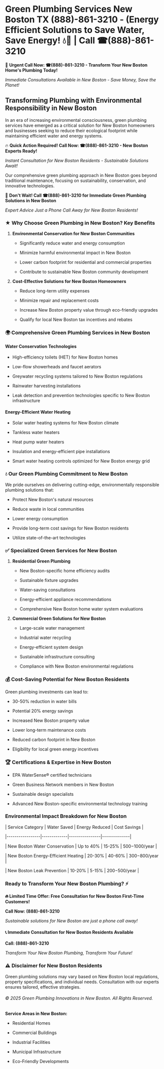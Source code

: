 # Green Plumbing Services New Boston TX (888)-861-3210 - (Energy Efficient Solutions to Save Water, Save Energy! 💧🌿 | Call ☎(888)-861-3210

🚨 **Urgent Call Now: ☎(888)-861-3210 - Transform Your New Boston Home's Plumbing Today!**
*Immediate Consultations Available in New Boston - Save Money, Save the Planet!*

## Transforming Plumbing with Environmental Responsibility in New Boston

In an era of increasing environmental consciousness, green plumbing services have emerged as a critical solution for New Boston homeowners and businesses seeking to reduce their ecological footprint while maintaining efficient water and energy systems. 

🔥 **Quick Action Required! Call Now: ☎(888)-861-3210 - New Boston Experts Ready!**
*Instant Consultation for New Boston Residents - Sustainable Solutions Await!*

Our comprehensive green plumbing approach in New Boston goes beyond traditional maintenance, focusing on sustainability, conservation, and innovative technologies.

🚨 **Don't Wait! Call ☎(888)-861-3210 for Immediate Green Plumbing Solutions in New Boston**
*Expert Advice Just a Phone Call Away for New Boston Residents!*

### ★ Why Choose Green Plumbing in New Boston? Key Benefits

1. **Environmental Conservation for New Boston Communities** 
   - Significantly reduce water and energy consumption
   - Minimize harmful environmental impact in New Boston
   - Lower carbon footprint for residential and commercial properties
   - Contribute to sustainable New Boston community development

2. **Cost-Effective Solutions for New Boston Homeowners** 
   - Reduce long-term utility expenses
   - Minimize repair and replacement costs
   - Increase New Boston property value through eco-friendly upgrades
   - Qualify for local New Boston tax incentives and rebates

### 🌍 Comprehensive Green Plumbing Services in New Boston

#### Water Conservation Technologies
- High-efficiency toilets (HET) for New Boston homes
- Low-flow showerheads and faucet aerators
- Greywater recycling systems tailored to New Boston regulations
- Rainwater harvesting installations
- Leak detection and prevention technologies specific to New Boston infrastructure

#### Energy-Efficient Water Heating
- Solar water heating systems for New Boston climate
- Tankless water heaters
- Heat pump water heaters
- Insulation and energy-efficient pipe installations
- Smart water heating controls optimized for New Boston energy grid

### 💧 Our Green Plumbing Commitment to New Boston

We pride ourselves on delivering cutting-edge, environmentally responsible plumbing solutions that:
- Protect New Boston's natural resources
- Reduce waste in local communities
- Lower energy consumption
- Provide long-term cost savings for New Boston residents
- Utilize state-of-the-art technologies

### ✅ Specialized Green Services for New Boston

1. **Residential Green Plumbing**
   - New Boston-specific home efficiency audits
   - Sustainable fixture upgrades
   - Water-saving consultations
   - Energy-efficient appliance recommendations
   - Comprehensive New Boston home water system evaluations

2. **Commercial Green Solutions for New Boston**
   - Large-scale water management
   - Industrial water recycling
   - Energy-efficient system design
   - Sustainable infrastructure consulting
   - Compliance with New Boston environmental regulations

### 💰 Cost-Saving Potential for New Boston Residents

Green plumbing investments can lead to:
- 30-50% reduction in water bills
- Potential 20% energy savings
- Increased New Boston property value
- Lower long-term maintenance costs
- Reduced carbon footprint in New Boston
- Eligibility for local green energy incentives

### 🏆 Certifications & Expertise in New Boston

- EPA WaterSense® certified technicians
- Green Business Network members in New Boston
- Sustainable design specialists
- Advanced New Boston-specific environmental technology training

### Environmental Impact Breakdown for New Boston

| Service Category | Water Saved | Energy Reduced | Cost Savings |
|-----------------|-------------|----------------|--------------|
| New Boston Water Conservation | Up to 40% | 15-25% | $500-$1000/year |
| New Boston Energy-Efficient Heating | 20-30% | 40-60% | $300-$800/year |
| New Boston Leak Prevention | 10-20% | 5-15% | $200-$500/year |

### Ready to Transform Your New Boston Plumbing? ⚡

**🔥 Limited Time Offer: Free Consultation for New Boston First-Time Customers!**

**Call Now: (888)-861-3210**
*Sustainable solutions for New Boston are just a phone call away!*

#### 📞 Immediate Consultation for New Boston Residents Available

**Call: (888)-861-3210**
*Transform Your New Boston Plumbing, Transform Your Future!*

### ⚠️ Disclaimer for New Boston Residents

Green plumbing solutions may vary based on New Boston local regulations, property specifications, and individual needs. Consultation with our experts ensures tailored, effective strategies.

###### © 2025 Green Plumbing Innovations in New Boston. All Rights Reserved.

**Service Areas in New Boston:** 
- Residential Homes
- Commercial Buildings
- Industrial Facilities
- Municipal Infrastructure
- Eco-Friendly Developments